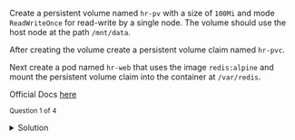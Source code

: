 
Create a persistent volume named `hr-pv` with a size of `100Mi` and mode `ReadWriteOnce` for read-write by a single node.
The volume should use the host node at the path `/mnt/data`.

After creating the volume create a persistent volume claim named `hr-pvc`.

Next create a pod named `hr-web` that uses the image `redis:alpine` and mount the persistent volume claim into the container at `/var/redis`.

Official Docs [here](https://kubernetes.io/docs/tasks/configure-pod-container/configure-persistent-volume-storage/)

<sub>Question 1 of 4</sub>
<details>
  <summary>Solution</summary>
  <p>Create pv.yaml with: 
  <pre>
apiVersion: v1
kind: PersistentVolume
metadata:
  name: hr-pv
  labels:
    type: local
spec:
  storageClassName: manual
  capacity:
    storage: 100Mi
  accessModes:
    - ReadWriteOnce
  hostPath:
    path: "/mnt/data"
  </pre>
and apply with:
<code>
kubectl apply -f pv.yaml
</code>
  </p>


</details>